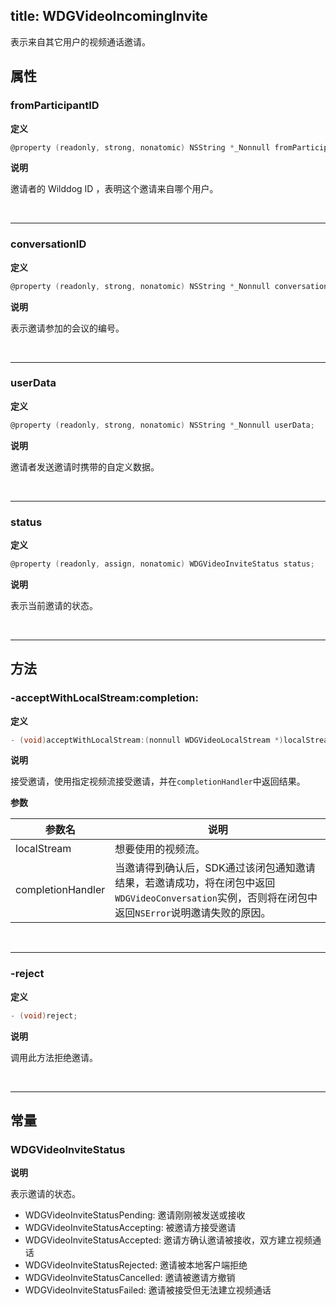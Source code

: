 title: WDGVideoIncomingInvite
---

表示来自其它用户的视频通话邀请。

## 属性

### fromParticipantID

**定义**

```objectivec
@property (readonly, strong, nonatomic) NSString *_Nonnull fromParticipantID;
```

**说明**

邀请者的 Wilddog ID ，表明这个邀请来自哪个用户。

</br>

---

### conversationID

**定义**

```objectivec
@property (readonly, strong, nonatomic) NSString *_Nonnull conversationID;
```

**说明**

表示邀请参加的会议的编号。

</br>

---

### userData

**定义**

```objectivec
@property (readonly, strong, nonatomic) NSString *_Nonnull userData;
```

**说明**

邀请者发送邀请时携带的自定义数据。

</br>

---

### status

**定义**

```objectivec
@property (readonly, assign, nonatomic) WDGVideoInviteStatus status;
```

**说明**

表示当前邀请的状态。

</br>

---

## 方法

### -acceptWithLocalStream:completion:

**定义**

```objectivec
- (void)acceptWithLocalStream:(nonnull WDGVideoLocalStream *)localStream completion:(nonnull WDGVideoInviteAcceptanceBlock)completionHandler;
```

**说明**

接受邀请，使用指定视频流接受邀请，并在`completionHandler`中返回结果。

**参数**

 参数名 | 说明 
---|---
localStream|想要使用的视频流。 
completionHandler|当邀请得到确认后，SDK通过该闭包通知邀请结果，若邀请成功，将在闭包中返回`WDGVideoConversation`实例，否则将在闭包中返回`NSError`说明邀请失败的原因。

</br>

---

### -reject

**定义**

```objectivec
- (void)reject;
```

**说明**

调用此方法拒绝邀请。

</br>

---

## 常量

### WDGVideoInviteStatus

**说明**

表示邀请的状态。

- WDGVideoInviteStatusPending: 邀请刚刚被发送或接收
- WDGVideoInviteStatusAccepting: 被邀请方接受邀请
- WDGVideoInviteStatusAccepted: 邀请方确认邀请被接收，双方建立视频通话
- WDGVideoInviteStatusRejected: 邀请被本地客户端拒绝
- WDGVideoInviteStatusCancelled: 邀请被邀请方撤销
- WDGVideoInviteStatusFailed: 邀请被接受但无法建立视频通话
